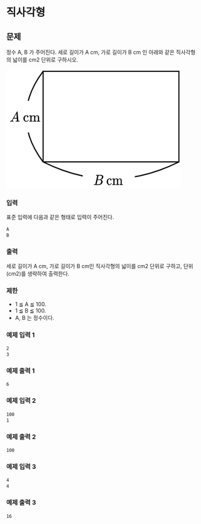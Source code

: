 # 직사각형

## 문제
정수 A, B 가 주어진다. 세로 길이가 A cm, 가로 길이가 B cm 인 아래와 같은 직사각형의 넓이를 cm2 단위로 구하시오.

![이미지](../assets/images/27323.png)

### 입력
표준 입력에 다음과 같은 형태로 입력이 주어진다.

```
A
B
```

### 출력
세로 길이가 A cm, 가로 길이가 B cm인 직사각형의 넓이를 cm2 단위로 구하고, 단위 (cm2)를 생략하여 출력한다.

### 제한
- 1 ≦ A ≦ 100.
- 1 ≦ B ≦ 100.
- A, B 는 정수이다.

### 예제 입력 1
```
2
3
```

### 예제 출력 1
```
6
```

### 예제 입력 2
```
100
1
```

### 예제 출력 2
```
100
```

### 예제 입력 3
```
4
4
```

### 예제 출력 3
```
16
```
